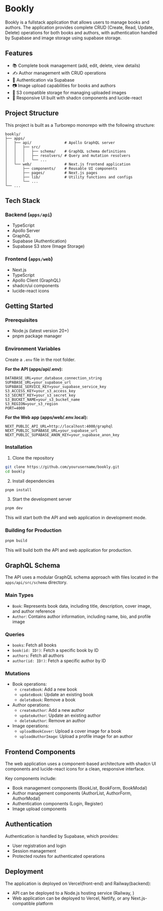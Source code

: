 # Bookly

Bookly is a fullstack application that allows users to manage books and authors. The application provides complete CRUD (Create, Read, Update, Delete) operations for both books and authors, with authentication handled by Supabase and image storage using supabase storage.

## Features

- 📚 Complete book management (add, edit, delete, view details)
- ✍️ Author management with CRUD operations
- 🔐 Authentication via Supabase
- 📷 Image upload capabilities for books and authors
- 💾 S3 compatible storage for managing uploaded images
- 📱 Responsive UI built with shadcn components and lucide-react

## Project Structure

This project is built as a Turborepo monorepo with the following structure:

```
bookly/
├── apps/
│   ├── api/               # Apollo GraphQL server
│   │   ├── src/
│   │   │   ├── schema/    # GraphQL schema definitions
│   │   │   ├── resolvers/ # Query and mutation resolvers
│   │   │   └── ...
│   └── web/               # Next.js frontend application
│       ├── components/    # Reusable UI components
│       ├── pages/         # Next.js pages
│       ├── lib/           # Utility functions and configs
│       └── ...
└── ...
```

## Tech Stack

### Backend (`apps/api`)
- TypeScript
- Apollo Server
- GraphQL
- Supabase (Authentication)
- Supabase S3 store (Image Storage)


### Frontend (`apps/web`)
- Next.js
- TypeScript
- Apollo Client (GraphQL)
- shadcn/ui components
- lucide-react icons

## Getting Started

### Prerequisites

- Node.js (latest version 20+)
- pnpm package manager

### Environment Variables

Create a `.env` file in the root folder.

**For the API (apps/api/.env):**
```
DATABASE_URL=your_database_connection_string
SUPABASE_URL=your_supabase_url
SUPABASE_SERVICE_KEY=your_supabase_service_key
S3_ACCESS_KEY=your_s3_access_key
S3_SECRET_KEY=your_s3_secret_key
S3_BUCKET_NAME=your_s3_bucket_name
S3_REGION=your_s3_region
PORT=4000
```

**For the Web app (apps/web/.env.local):**
```
NEXT_PUBLIC_API_URL=http://localhost:4000/graphql
NEXT_PUBLIC_SUPABASE_URL=your_supabase_url
NEXT_PUBLIC_SUPABASE_ANON_KEY=your_supabase_anon_key
```

### Installation

1. Clone the repository
```sh
git clone https://github.com/yourusername/bookly.git
cd bookly
```

2. Install dependencies
```sh
pnpm install
```

3. Start the development server
```sh
pnpm dev
```

This will start both the API and web application in development mode.

### Building for Production

```sh
pnpm build
```

This will build both the API and web application for production.

## GraphQL Schema

The API uses a modular GraphQL schema approach with files located in the `apps/api/src/schema` directory.

### Main Types

- `Book`: Represents book data, including title, description, cover image, and author reference
- `Author`: Contains author information, including name, bio, and profile image

### Queries

- `books`: Fetch all books
- `book(id: ID!)`: Fetch a specific book by ID
- `authors`: Fetch all authors
- `author(id: ID!)`: Fetch a specific author by ID

### Mutations

- Book operations:
  - `createBook`: Add a new book
  - `updateBook`: Update an existing book
  - `deleteBook`: Remove a book
- Author operations:
  - `createAuthor`: Add a new author
  - `updateAuthor`: Update an existing author
  - `deleteAuthor`: Remove an author
- Image operations:
  - `uploadBookCover`: Upload a cover image for a book
  - `uploadAuthorImage`: Upload a profile image for an author

## Frontend Components

The web application uses a component-based architecture with shadcn UI components and lucide-react icons for a clean, responsive interface.

Key components include:

- Book management components (BookList, BookForm, BookModal)
- Author management components (AuthorList, AuthorForm, AuthorModal)
- Authentication components (Login, Register)
- Image upload components

## Authentication

Authentication is handled by Supabase, which provides:
- User registration and login
- Session management
- Protected routes for authenticated operations

## Deployment

The application is deployed on Vercel(front-end) and Railway(backend):
- API can be deployed to a Node.js hosting service (Railway, )
- Web application can be deployed to Vercel, Netlify, or any Next.js-compatible platform
